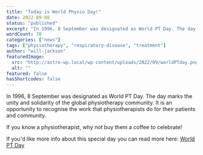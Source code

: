 ```yaml
---
title: "Today is World Physio Day!"
date: 2022-09-08
status: "published"
excerpt: "In 1996, 8 September was designated as World PT Day. The day marks the unity and solidarity of the global physiotherapy community. It is an opportunity to recog..."
wordCount: 70
categories: ["news"]
tags: ["physiotherapy", "respiratory-disease", "treatment"]
author: "will-jackson"
featuredImage:
  src: "http://astro-wp.local/wp-content/uploads/2022/09/worldPTday.png"
  alt: ""
featured: false
hasShortcodes: false
---
```


<p>In 1996, 8 September was designated as World PT Day. The day marks the unity and solidarity of the global physiotherapy community. It is an opportunity to recognise the work that physiotherapists do for their patients and community.</p>

<p>If you know a physiotherapist, why not buy them a coffee to celebrate! </p>

<p>If you'd like more info about this special day you can read more here: <a href="https://world.physio/wptday">World PT Day</a></p>
